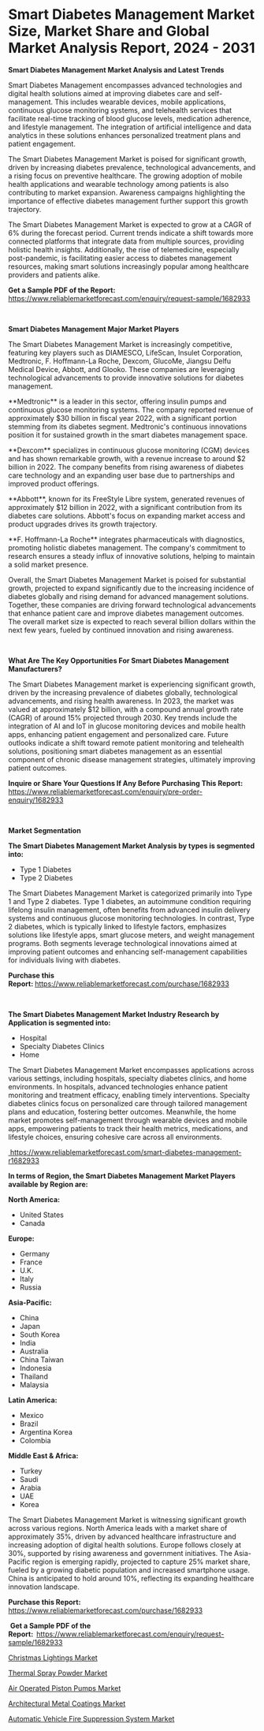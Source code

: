 <p><h1>Smart Diabetes Management Market Size, Market Share and Global Market Analysis Report, 2024 - 2031</h1></p><p><strong>Smart Diabetes Management Market Analysis and Latest Trends</strong></p>
<p><p>Smart Diabetes Management encompasses advanced technologies and digital health solutions aimed at improving diabetes care and self-management. This includes wearable devices, mobile applications, continuous glucose monitoring systems, and telehealth services that facilitate real-time tracking of blood glucose levels, medication adherence, and lifestyle management. The integration of artificial intelligence and data analytics in these solutions enhances personalized treatment plans and patient engagement.</p><p>The Smart Diabetes Management Market is poised for significant growth, driven by increasing diabetes prevalence, technological advancements, and a rising focus on preventive healthcare. The growing adoption of mobile health applications and wearable technology among patients is also contributing to market expansion. Awareness campaigns highlighting the importance of effective diabetes management further support this growth trajectory. </p><p>The Smart Diabetes Management Market is expected to grow at a CAGR of 6% during the forecast period. Current trends indicate a shift towards more connected platforms that integrate data from multiple sources, providing holistic health insights. Additionally, the rise of telemedicine, especially post-pandemic, is facilitating easier access to diabetes management resources, making smart solutions increasingly popular among healthcare providers and patients alike.</p></p>
<p><strong>Get a Sample PDF of the Report:&nbsp;</strong> <a href="https://www.reliablemarketforecast.com/enquiry/request-sample/1682933?utm_campaign=1170&utm_medium=2&utm_source=Github&utm_content=ia&utm_term=29102024&utm_id=smart-diabetes-management">https://www.reliablemarketforecast.com/enquiry/request-sample/1682933</a></p>
<p>&nbsp;</p>
<p><strong>Smart Diabetes Management Major Market Players</strong></p>
<p><p>The Smart Diabetes Management Market is increasingly competitive, featuring key players such as DIAMESCO, LifeScan, Insulet Corporation, Medtronic, F. Hoffmann-La Roche, Dexcom, GlucoMe, Jiangsu Delfu Medical Device, Abbott, and Glooko. These companies are leveraging technological advancements to provide innovative solutions for diabetes management.</p><p>**Medtronic** is a leader in this sector, offering insulin pumps and continuous glucose monitoring systems. The company reported revenue of approximately $30 billion in fiscal year 2022, with a significant portion stemming from its diabetes segment. Medtronic's continuous innovations position it for sustained growth in the smart diabetes management space.</p><p>**Dexcom** specializes in continuous glucose monitoring (CGM) devices and has shown remarkable growth, with a revenue increase to around $2 billion in 2022. The company benefits from rising awareness of diabetes care technology and an expanding user base due to partnerships and improved product offerings.</p><p>**Abbott**, known for its FreeStyle Libre system, generated revenues of approximately $12 billion in 2022, with a significant contribution from its diabetes care solutions. Abbott's focus on expanding market access and product upgrades drives its growth trajectory.</p><p>**F. Hoffmann-La Roche** integrates pharmaceuticals with diagnostics, promoting holistic diabetes management. The company's commitment to research ensures a steady influx of innovative solutions, helping to maintain a solid market presence.</p><p>Overall, the Smart Diabetes Management Market is poised for substantial growth, projected to expand significantly due to the increasing incidence of diabetes globally and rising demand for advanced management solutions. Together, these companies are driving forward technological advancements that enhance patient care and improve diabetes management outcomes. The overall market size is expected to reach several billion dollars within the next few years, fueled by continued innovation and rising awareness.</p></p>
<p>&nbsp;</p>
<p><strong>What Are The Key Opportunities For Smart Diabetes Management Manufacturers?</strong></p>
<p><p>The Smart Diabetes Management market is experiencing significant growth, driven by the increasing prevalence of diabetes globally, technological advancements, and rising health awareness. In 2023, the market was valued at approximately $12 billion, with a compound annual growth rate (CAGR) of around 15% projected through 2030. Key trends include the integration of AI and IoT in glucose monitoring devices and mobile health apps, enhancing patient engagement and personalized care. Future outlooks indicate a shift toward remote patient monitoring and telehealth solutions, positioning smart diabetes management as an essential component of chronic disease management strategies, ultimately improving patient outcomes.</p></p>
<p><strong>Inquire or Share Your Questions If Any Before Purchasing This Report:</strong> <a href="https://www.reliablemarketforecast.com/enquiry/pre-order-enquiry/1682933?utm_campaign=1170&utm_medium=2&utm_source=Github&utm_content=ia&utm_term=29102024&utm_id=smart-diabetes-management">https://www.reliablemarketforecast.com/enquiry/pre-order-enquiry/1682933</a></p>
<p>&nbsp;</p>
<p><strong>Market Segmentation</strong></p>
<p><strong>The Smart Diabetes Management Market Analysis by types is segmented into:</strong></p>
<p><ul><li>Type 1 Diabetes</li><li>Type 2 Diabetes</li></ul></p>
<p><p>The Smart Diabetes Management Market is categorized primarily into Type 1 and Type 2 diabetes. Type 1 diabetes, an autoimmune condition requiring lifelong insulin management, often benefits from advanced insulin delivery systems and continuous glucose monitoring technologies. In contrast, Type 2 diabetes, which is typically linked to lifestyle factors, emphasizes solutions like lifestyle apps, smart glucose meters, and weight management programs. Both segments leverage technological innovations aimed at improving patient outcomes and enhancing self-management capabilities for individuals living with diabetes.</p></p>
<p><strong>Purchase this Report:&nbsp;</strong><a href="https://www.reliablemarketforecast.com/purchase/1682933?utm_campaign=1170&utm_medium=2&utm_source=Github&utm_content=ia&utm_term=29102024&utm_id=smart-diabetes-management">https://www.reliablemarketforecast.com/purchase/1682933</a></p>
<p>&nbsp;</p>
<p><strong>The Smart Diabetes Management Market Industry Research by Application is segmented into:</strong></p>
<p><ul><li>Hospital</li><li>Specialty Diabetes Clinics</li><li>Home</li></ul></p>
<p><p>The Smart Diabetes Management Market encompasses applications across various settings, including hospitals, specialty diabetes clinics, and home environments. In hospitals, advanced technologies enhance patient monitoring and treatment efficacy, enabling timely interventions. Specialty diabetes clinics focus on personalized care through tailored management plans and education, fostering better outcomes. Meanwhile, the home market promotes self-management through wearable devices and mobile apps, empowering patients to track their health metrics, medications, and lifestyle choices, ensuring cohesive care across all environments.</p></p>
<p><a href="https://www.reliablemarketforecast.com/smart-diabetes-management-r1682933?utm_campaign=1170&utm_medium=2&utm_source=Github&utm_content=ia&utm_term=29102024&utm_id=smart-diabetes-management">&nbsp;https://www.reliablemarketforecast.com/smart-diabetes-management-r1682933</a></p>
<p><strong>In terms of Region, the Smart Diabetes Management Market Players available by Region are:</strong></p>
<p>
    <p> <strong> North America: </strong>
        <ul>
            <li>United States</li>
            <li>Canada</li>
        </ul>
        </p> 
    <p> <strong> Europe: </strong>
        <ul>
            <li>Germany</li>
            <li>France</li>
            <li>U.K.</li>
            <li>Italy</li>
            <li>Russia</li>
        </ul>
        </p> 
    <p> <strong> Asia-Pacific: </strong>
        <ul>
            <li>China</li>
            <li>Japan</li>
            <li>South Korea</li>
            <li>India</li>
            <li>Australia</li>
            <li>China Taiwan</li>
            <li>Indonesia</li>
            <li>Thailand</li>
            <li>Malaysia</li>
        </ul>
        </p> 
    <p> <strong> Latin America: </strong>
        <ul>
            <li>Mexico</li>
            <li>Brazil</li>
            <li>Argentina Korea</li>
            <li>Colombia</li>
        </ul>
        </p> 
    <p> <strong> Middle East & Africa: </strong>
        <ul>
            <li>Turkey</li>
            <li>Saudi</li>
            <li>Arabia</li>
            <li>UAE</li>
            <li>Korea</li>
        </ul>
    </p>
    </p>
<p><p>The Smart Diabetes Management Market is witnessing significant growth across various regions. North America leads with a market share of approximately 35%, driven by advanced healthcare infrastructure and increasing adoption of digital health solutions. Europe follows closely at 30%, supported by rising awareness and government initiatives. The Asia-Pacific region is emerging rapidly, projected to capture 25% market share, fueled by a growing diabetic population and increased smartphone usage. China is anticipated to hold around 10%, reflecting its expanding healthcare innovation landscape.</p></p>
<p><strong>Purchase this Report: </strong><a href="https://www.reliablemarketforecast.com/purchase/1682933?utm_campaign=1170&utm_medium=2&utm_source=Github&utm_content=ia&utm_term=29102024&utm_id=smart-diabetes-management">https://www.reliablemarketforecast.com/purchase/1682933</a></p>
<p>&nbsp;<strong>Get a Sample PDF of the Report:&nbsp;&nbsp;</strong><a href="https://www.reliablemarketforecast.com/enquiry/request-sample/1682933?utm_campaign=1170&utm_medium=2&utm_source=Github&utm_content=ia&utm_term=29102024&utm_id=smart-diabetes-management">https://www.reliablemarketforecast.com/enquiry/request-sample/1682933</a></p>
<p><strong></strong></p>
<p><p><a href="https://www.linkedin.com/pulse/market-leaders-laggards-global-christmas-lightings-trends-e2dze?utm_campaign=1170&utm_medium=2&utm_source=Github&utm_content=ia&utm_term=29102024&utm_id=smart-diabetes-management">Christmas Lightings Market</a></p><p><a href="https://medium.com/@adellkm9gmi/the-thermal-spray-powder-market-industry-provides-a-comprehensive-and-current-analysis-of-the-b50e056c5fa5?utm_campaign=1170&utm_medium=2&utm_source=Github&utm_content=ia&utm_term=29102024&utm_id=smart-diabetes-management">Thermal Spray Powder Market</a></p><p><a href="https://www.linkedin.com/pulse/unlocking-growth-potential-strategic-analysis-air-operated-piston-lhvke?utm_campaign=1170&utm_medium=2&utm_source=Github&utm_content=ia&utm_term=29102024&utm_id=smart-diabetes-management">Air Operated Piston Pumps Market</a></p><p><a href="https://medium.com/@shaw2dornak/the-architectural-metal-coatings-market-report-analyzes-important-operational-and-performance-6e546149a870?utm_campaign=1170&utm_medium=2&utm_source=Github&utm_content=ia&utm_term=29102024&utm_id=smart-diabetes-management">Architectural Metal Coatings Market</a></p><p><a href="https://issuu.com/reportprime-2/docs/automatic-vehicle-fire-suppression-_49dca1cec9bc4d?utm_campaign=1170&utm_medium=2&utm_source=Github&utm_content=ia&utm_term=29102024&utm_id=smart-diabetes-management">Automatic Vehicle Fire Suppression System Market</a></p></p>